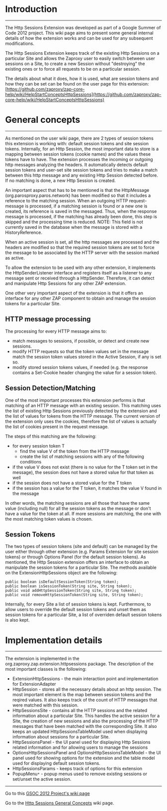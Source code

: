 # Introduction

---

The Http Sessions Extension was developed as part of a Google Summer of Code 2012 project. This wiki page aims to present some general internal details of how the extension works and can be used for any subsequent modifications.

The Http Sessions Extension keeps track of the existing Http Sessions on a particular Site and allows the Zaproxy user to easily switch between user sessions on a Site, to create a new Session without "destroying" the existing ones or to force all requests to be on a particular session.

The details about what it does, how it is used, what are session tokens and how they can be set can be found on the user page for this extension: [https://github.com/zaproxy/zap-core-help/wiki/HelpStartConceptsHttpSessions](https://github.com/zaproxy/zap-core-help/wiki/HelpStartConceptsHttpSessions)

# General concepts

---

As mentioned on the user wiki page, there are 2 types of session tokens this extension is working with: default session tokens and site session tokens. Internally, for an Http Session, the most important data to store is a mapping between session tokens (cookie names) and the values these tokens have to have. The extension processes the incoming or outgoing http messages analyzing the headers. It automatically detects default session tokens and user-set site session tokens and tries to make a match between this http message and any existing Http Session detected before. If no matching is done, a new Http Session is created.

An important aspect that has to be mentioned is that the HttpMessage (org.parosproxy.paros.network) has been modified so that it includes a reference to the matching session. When an outgoing HTTP request-message is processed, if a matching session is found or a new one is created, its reference is saved in the messaged. Thus, when the response message is processed, if the matching has already been done, this step is skipped and the processing time is reduced. NOTE: This field is not currently saved in the database when the message is stored with a HistoryReference.

When an active session is set, all the http messages are processed and the headers are modified so that the required session tokens are set to force the message to be associated by the HTTP server with the session marked as active.

To allow the extension to be used with any other extension, it implements the HttpSenderListener interface and registers itself as a listener to any message sent or received through a HttpSender. Therefore, it can detect and manipulate Http Sessions for any other ZAP extension.

One other very important aspect of the extension is that it offers an interface for any other ZAP component to obtain and manage the session tokens for a particular Site.

## HTTP message processing
The processing for every HTTP message aims to:
  * match messages to sessions, if possible, or detect and create new sessions.
  * modify HTTP requests so that the token values set in the message match the session token values stored in the Active Session, if any is set so.
  * modify stored session tokens values, if needed (e.g. the response contains a Set-Cookie header changing the value for a session token).

## Session Detection/Matching
One of the most important processes this extension performs is that matching of an HTTP message with an existing session. This matching uses the list of existing Http Sessions previously detected by the extension and the list of values for tokens from the HTTP message. The current version of the extension only uses the cookies, therefore the list of values is actually the list of cookies present in the request message.

The steps of this matching are the following:
  * for every session token T
    * find the value V of the token from the HTTP message
    * create the list of matching sessions with any of the following conditions
  * if the value V does not exist (there is no value for the T token set in the message), the session does not have a stored value for that token as well
  * if the session does not have a stored value for the T token
  * if the session has a value for the T token, it matches the value V found in the message

In other words, the matching sessions are all those that have the same value (including null) for all the session tokens as the message or don't have a value for the token at all. If more sessions are matching, the one with the most matching token values is chosen.

## Session Tokens
The two types of session tokens (site and default) can be managed by the user either through other extension (e.g. Params Extension for site session tokens) or through Options Panel (for the default session tokens). As mentioned, the Http Session extension offers an interface to obtain an manipulate the session tokens for a particular Site. The methods available on the ExtensionHttpSessions object are the following:
```
public boolean isDefaultSessionToken(String token);
public boolean isSessionToken(String site, String token);
public void addHttpSessionToken(String site, String token);
public void removeHttpSessionToken(String site, String token);
```

Internally, for every Site a list of session tokens is kept. Furthermore, to allow users to override the default session tokens and unset them as session tokens for a particular Site, a list of overriden default session tokens is also kept.

# Implementation details

---

The extension is implemented in the org.zaproxy.zap.extension.httpsessions package. The description of the most important classes is the following:
  * ExtensionHttpSessions - the main interaction point and implementation for ExtensionAdapter
  * HttpSession - stores all the necessary details about an http session. The most important element is the map between session tokens and the reqired values. It also keeps track of the count of HTTP messages that were matched with this session.
  * HttpSessionsSite - contains all the HTTP sessions and the related information about a particular Site. This handles the active session for a Site, the creation of new sessions and also the processing of the HTTP messages that have been matched with the corresponding Site. It also keeps an updated HttpSessionsTableModel used when displaying information about sessions for a particular Site.
  * HttpSessionsPanel - the UI panel used for displaying Http Sessions related information and for allowing users to manage the sessions
  * OptionsHttpSessionsPanel and OptionsHttpSessionsTableModel - the UI panel used for showing options for the extension and the table model used for displaying default session tokens.
  * HttpSessionsParams - keeps track of options for this extension
  * PopupMenu`*` - popup menus used to remove existing sessions or set/unset the active session.


---

Go to this [GSOC 2012 Project's wiki page](Gsoc2012_Redesign_of_site_crawler)

Go to the [Http Sessions General Concepts](https://github.com/zaproxy/zap-core-help/wiki/HelpStartConceptsHttpSessions) wiki page.